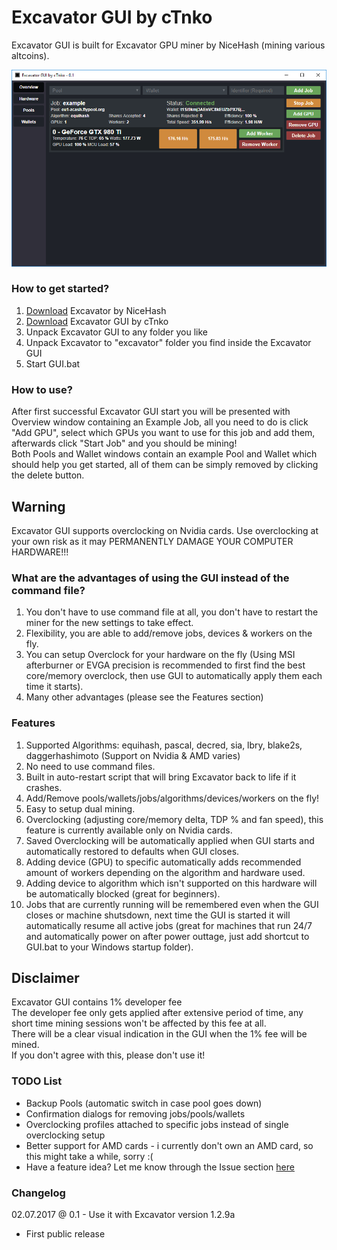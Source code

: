 # Excavator GUI by cTnko
Excavator GUI is built for Excavator GPU miner by NiceHash (mining various altcoins).

![Jobs Window](https://raw.githubusercontent.com/cTn-dev/Excavator-GUI/master/screenshots/jobs.png)

### How to get started?
1. [Download](https://github.com/nicehash/excavator/releases) Excavator by NiceHash
2. [Download](https://github.com/cTn-dev/Excavator-GUI/releases) Excavator GUI by cTnko
3. Unpack Excavator GUI to any folder you like
4. Unpack Excavator to "excavator" folder you find inside the Excavator GUI
5. Start GUI.bat

### How to use?
After first successful Excavator GUI start you will be presented with Overview window containing an Example Job, all you need to do is click "Add GPU", select which GPUs you want to use for this job and add them, afterwards click "Start Job" and you should be mining!<br />
Both Pools and Wallet windows contain an example Pool and Wallet which should help you get started, all of them can be simply removed by clicking the delete button.

## Warning
Excavator GUI supports overclocking on Nvidia cards. Use overclocking at your own risk as it may PERMANENTLY DAMAGE YOUR COMPUTER HARDWARE!!!

### What are the advantages of using the GUI instead of the command file?
1. You don't have to use command file at all, you don't have to restart the miner for the new settings to take effect.
2. Flexibility, you are able to add/remove jobs, devices & workers on the fly.
3. You can setup Overclock for your hardware on the fly (Using MSI afterburner or EVGA precision is recommended to first find the best core/memory overclock, then use GUI to automatically apply them each time it starts).
4. Many other advantages (please see the Features section)

### Features
1. Supported Algorithms: equihash, pascal, decred, sia, lbry, blake2s, daggerhashimoto (Support on Nvidia & AMD varies)
2. No need to use command files.
3. Built in auto-restart script that will bring Excavator back to life if it crashes.
4. Add/Remove pools/wallets/jobs/algorithms/devices/workers on the fly!
5. Easy to setup dual mining.
6. Overclocking (adjusting core/memory delta, TDP % and fan speed), this feature is currently available only on Nvidia cards.
7. Saved Overclocking will be automatically applied when GUI starts and automatically restored to defaults when GUI closes.
8. Adding device (GPU) to specific automatically adds recommended amount of workers depending on the algorithm and hardware used.
9. Adding device to algorithm which isn't supported on this hardware will be automatically blocked (great for beginners).
10. Jobs that are currently running will be remembered even when the GUI closes or machine shutsdown, next time the GUI is started it will automatically resume all active jobs (great for machines that run 24/7 and automatically power on after power outtage, just add shortcut to GUI.bat to your Windows startup folder).

## Disclaimer
Excavator GUI contains 1% developer fee<br />
The developer fee only gets applied after extensive period of time, any short time mining sessions won't be affected by this fee at all.<br />
There will be a clear visual indication in the GUI when the 1% fee will be mined.<br />
If you don't agree with this, please don't use it!<br />

### TODO List
- Backup Pools (automatic switch in case pool goes down)
- Confirmation dialogs for removing jobs/pools/wallets
- Overclocking profiles attached to specific jobs instead of single overclocking setup
- Better support for AMD cards - i currently don't own an AMD card, so this might take a while, sorry :(
- Have a feature idea? Let me know through the Issue section [here](https://github.com/cTn-dev/Excavator-GUI/issues)

### Changelog
02.07.2017 @ 0.1 - Use it with Excavator version 1.2.9a
- First public release
